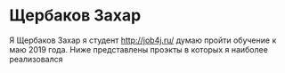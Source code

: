 # Щербаков Захар
Я Щербаков Захар я студент http://job4j.ru/ думаю пройти обучение к маю 2019 года.
Ниже представлены проэкты в которых я наиболее реализовался 